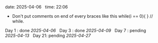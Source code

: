 date: 2025-04-06  
time: 22:06  

 - Don't put comments on end of every braces like this while(i == 0){ } // while.
  

Day 1 : done *2025-04-06*  
Day 3 : done *2025-04-09*  
Day 7 : pending *2025-04-13*  
Day 21: pending *2025-04-27*